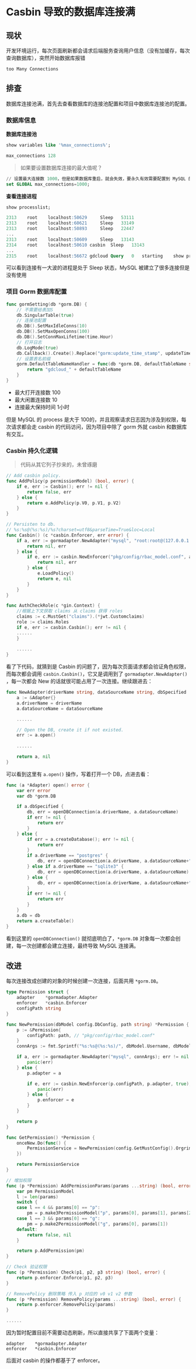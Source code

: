 # Casbin 导致的数据库连接满

## 现状

开发环境运行，每次页面刷新都会请求后端服务查询用户信息（没有加缓存，每次查询数据库），突然开始数据库报错

```text
too Many Connections
```

##  排查

数据库连接池满，首先去查看数据库的连接池配置和项目中数据库连接池的配置。

### 数据库信息

**数据库连接池**

```sql
show variables like '%max_connections%';

max_connections	128
```

> 如果要设置数据库连接的最大值呢？

```sql
// 设置最大连接数 1000，但是如果数据库重启，就会失效，要永久有效需要配置到 MySQL 的配置文件
set GLOBAL max_connections=1000; 
```

**查看连接进程**

```sql
show processlist; 

2313	root	localhost:50629		Sleep	53111
2313	root	localhost:60621		Sleep	33149
2313	root	localhost:50893		Sleep	22447
...
2313	root	localhost:50609		Sleep	13143		
2314	root	localhost:50610	casbin	Sleep	13143	
...	
2315	root	localhost:56672	gdcloud	Query	0	starting	show processlist
```

可以看到连接有一大波的进程是处于 Sleep 状态，MySQL 被建立了很多连接但是没有使用

### 项目 Gorm 数据库配置

```go
func gormSetting(db *gorm.DB) {
	// 不需要给表加S
	db.SingularTable(true)
	// 连接池配置
	db.DB().SetMaxIdleConns(10)
	db.DB().SetMaxOpenConns(100)
	db.DB().SetConnMaxLifetime(time.Hour)
	// 打开日志
	db.LogMode(true)
	db.Callback().Create().Replace("gorm:update_time_stamp", updateTimeStampForCreateCallback)
	// 设置表名前缀
	gorm.DefaultTableNameHandler = func(db *gorm.DB, defaultTableName string) string {
		return "gdcloud_" + defaultTableName
	}
}
```

* 最大打开连接数 100
* 最大闲置连接数 10
* 连接最大保持时间 1小时

但是 MySQL 的 process 是大于 100的，并且观察请求日志因为涉及到权限，每次请求都会走 casbin 的代码访问，因为项目中除了 gorm 外就 casbin 和数据库有交互。

###  Casbin 持久化逻辑

> 代码从其它列子抄来的，未曾琢磨

```go
// Add casbin policy.
func AddPolicy(p permissionModel) (bool, error) {
	if e, err := Casbin(); err != nil {
		return false, err
	} else {
		return e.AddPolicy(p.V0, p.V1, p.V2)
	}
}

// Persisten to db.
// %s:%s@(%s:%s)/%s?charset=utf8&parseTime=True&loc=Local
func Casbin() (c *casbin.Enforcer, err error) {
	if a, err := gormadapter.NewAdapter("mysql", "root:root@(127.0.0.1:3306)/"); err != nil {
		return nil, err
	} else {
		if e, err := casbin.NewEnforcer("pkg/config/rbac_model.conf", a, true); err != nil {
			return nil, err
		} else {
			e.LoadPolicy()
			return e, nil
		}
	}
}
```

```go
func AuthCheckRole(c *gin.Context) {
	//根据上下文获取 claims 从 claims 获得 roles
	claims := c.MustGet("claims").(*jwt.Customclaims)
	role := claims.Roles
	if e, err := casbin.Casbin(); err != nil {
	......
	}
	
	......
}
```

看了下代码，就猜到是 Casbin 的问题了，因为每次页面请求都会验证角色权限，而每次都会调用 `casbin.Casbin()`，它又是调用到了 `gormadapter.NewAdapter()` ，每一次都会 New 的话就很可能占用了一次连接。继续跟进去：

```go
func NewAdapter(driverName string, dataSourceName string, dbSpecified ...bool) (*Adapter, error) {
	a := &Adapter{}
	a.driverName = driverName
	a.dataSourceName = dataSourceName

	......

	// Open the DB, create it if not existed.
	err := a.open()
	
	......

	return a, nil
}
```

可以看到这里有 `a.open()` 操作，写着打开一个 DB，点进去看：

```go
func (a *Adapter) open() error {
	var err error
	var db *gorm.DB

	if a.dbSpecified {
		db, err = openDBConnection(a.driverName, a.dataSourceName)
		if err != nil {
			return err
		}
	} else {
		if err = a.createDatabase(); err != nil {
			return err
		}
		if a.driverName == "postgres" {
			db, err = openDBConnection(a.driverName, a.dataSourceName+" dbname=casbin")
		} else if a.driverName == "sqlite3" {
			db, err = openDBConnection(a.driverName, a.dataSourceName)
		} else {
			db, err = openDBConnection(a.driverName, a.dataSourceName+"casbin")
		}
		if err != nil {
			return err
		}
	}
	a.db = db
	return a.createTable()
}
```

看到这里的 `openDBConnection()` 就彻底明白了，`*gorm.DB` 对象每一次都会创建，每一次创建都会建立连接，最终导致 MySQL 连接满。

## 改进

每次连接改成创建的对象的时候创建一次连接，后面共用 `*gorm.DB`。

```go
type Permission struct {
	adapter    *gormadapter.Adapter
	enforcer   *casbin.Enforcer
	configPath string
}

func NewPermission(dbModel config.DbConfig, path string) *Permission {
	p := &Permission{
		configPath: path, // "pkg/config/rbac_model.conf"
	}
	connArgs := fmt.Sprintf("%s:%s@(%s:%s)/", dbModel.Username, dbModel.Password, dbModel.Host, dbModel.Port)

	if a, err := gormadapter.NewAdapter("mysql", connArgs); err != nil {
		panic(err)
	} else {
		p.adapter = a

		if e, err := casbin.NewEnforcer(p.configPath, p.adapter, true); err != nil {
			panic(err)
		} else {
			p.enforcer = e
		}
	}

	return p
}

func GetPermission() *Permission {
	onceNew.Do(func() {
		PermissionService = NewPermission(config.GetMustConfig().Orgrimmar.DbConfig, config.GetMustConfig().Orgrimmar.CasbinPath)
	})

	return PermissionService
}

// 增加权限
func (p *Permission) AddPermissionParams(params ...string) (bool, error) {
	var pm PermissionModel
	l := len(params)
	switch {
	case l == 4 && params[0] == "p":
		pm = p.make3PermissionModel("p", params[0], params[1], params[2])
	case l == 3 && params[0] == "g":
		pm = p.make2PermissionModel("g", params[0], params[1])
	default:
		return false, nil
	}

	return p.AddPermission(pm)
}

// Check 验证权限
func (p *Permission) Check(p1, p2, p3 string) (bool, error) {
	return p.enforcer.Enforce(p1, p2, p3)
}

// RemovePolicy 删除策略 传入 p 对应的 v0 v1 v2 参数
func (p *Permission) RemovePolicy(params ...string) (bool, error) {
	return p.enforcer.RemovePolicy(params)
}

......
```

因为暂时配置目前不需要动态刷新，所以直接共享了下面两个变量：

```text
adapter    *gormadapter.Adapter
enforcer   *casbin.Enforcer
```

后面对 casbin 的操作都基于了 enforcer。

